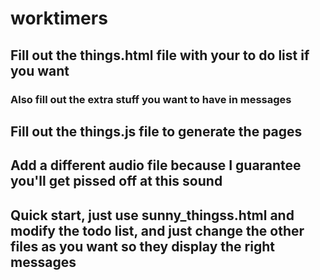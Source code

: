 # worktimers

## Fill out the things.html file with your to do list if you want
### Also fill out the extra stuff you want to have in messages
## Fill out the things.js file to generate the pages
## Add a different audio file because I guarantee you'll get pissed off at this sound
## Quick start, just use sunny_thingss.html and modify the todo list, and just change the other files as you want so they display the right messages